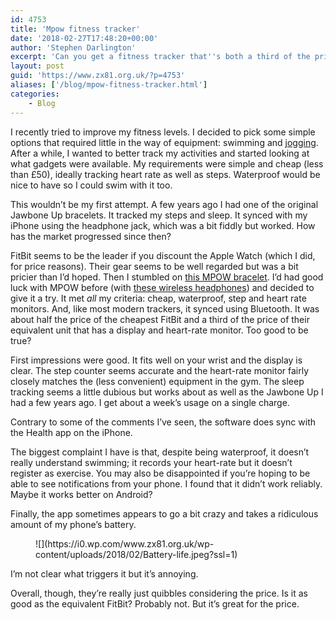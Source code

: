 ```yaml
---
id: 4753
title: 'Mpow fitness tracker'
date: '2018-02-27T17:48:20+00:00'
author: 'Stephen Darlington'
excerpt: 'Can you get a fitness tracker that''s both a third of the price of a FitBit and not complete junk?'
layout: post
guid: 'https://www.zx81.org.uk/?p=4753'
aliases: ['/blog/mpow-fitness-tracker.html']
categories:
    - Blog
---
```


I recently tried to improve my fitness levels. I decided to pick some simple options that required little in the way of equipment: swimming and [jogging](/blog/c25k-diary.html). After a while, I wanted to better track my activities and started looking at what gadgets were available. My requirements were simple and cheap (less than £50), ideally tracking heart rate as well as steps. Waterproof would be nice to have so I could swim with it too.

This wouldn’t be my first attempt. A few years ago I had one of the original Jawbone Up bracelets. It tracked my steps and sleep. It synced with my iPhone using the headphone jack, which was a bit fiddly but worked. How has the market progressed since then?

FitBit seems to be the leader if you discount the Apple Watch (which I did, for price reasons). Their gear seems to be well regarded but was a bit pricier than I’d hoped. Then I stumbled on [this MPOW bracelet](http://amzn.to/2HmaR22). I’d had good luck with MPOW before (with [these wireless headphones](/computing/reviews/mpow-swift-bluetooth-headphones.html)) and decided to give it a try. It met *all* my criteria: cheap, waterproof, step and heart rate monitors. And, like most modern trackers, it synced using Bluetooth. It was about half the price of the cheapest FitBit and a third of the price of their equivalent unit that has a display and heart-rate monitor. Too good to be true?

First impressions were good. It fits well on your wrist and the display is clear. The step counter seems accurate and the heart-rate monitor fairly closely matches the (less convenient) equipment in the gym. The sleep tracking seems a little dubious but works about as well as the Jawbone Up I had a few years ago. I get about a week’s usage on a single charge.

Contrary to some of the comments I’ve seen, the software does sync with the Health app on the iPhone.

The biggest complaint I have is that, despite being waterproof, it doesn’t really understand swimming; it records your heart-rate but it doesn’t register as exercise. You may also be disappointed if you’re hoping to be able to see notifications from your phone. I found that it didn’t work reliably. Maybe it works better on Android?

Finally, the app sometimes appears to go a bit crazy and takes a ridiculous amount of my phone’s battery.

<figure>![](https://i0.wp.com/www.zx81.org.uk/wp-content/uploads/2018/02/Battery-life.jpeg?ssl=1)</figure>I’m not clear what triggers it but it’s annoying.

Overall, though, they’re really just quibbles considering the price. Is it as good as the equivalent FitBit? Probably not. But it’s great for the price.